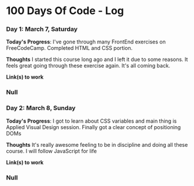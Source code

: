 # 100 Days Of Code - Log

### Day 1: March 7, Saturday

**Today's Progress**: I've gone through many FrontEnd exercises on FreeCodeCamp. Completed HTML and CSS portion.

**Thoughts** I started this course long ago and I left it due to some reasons. It feels great going through these exercise again. It's all
coming back.

**Link(s) to work**

### Null

### Day 2: March 8, Sunday

**Today's Progress**: I got to learn about CSS variables and main thing is Applied Visual Design session. Finally got a clear concept of positioning DOMs

**Thoughts** It's really awesome feeling to be in discipline and doing all these course. I will follow JavaScript for life

**Link(s) to work**

### Null

